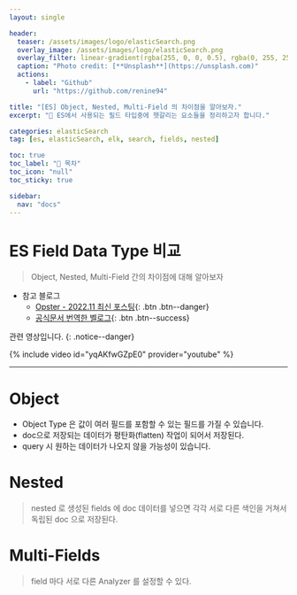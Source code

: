 ```yaml
---
layout: single

header:
  teaser: /assets/images/logo/elasticSearch.png
  overlay_image: /assets/images/logo/elasticSearch.png
  overlay_filter: linear-gradient(rgba(255, 0, 0, 0.5), rgba(0, 255, 255, 0.5))
  caption: "Photo credit: [**Unsplash**](https://unsplash.com)"
  actions:
    - label: "Github"
      url: "https://github.com/renine94"

title: "[ES] Object, Nested, Multi-Field 의 차이점을 알아보자."
excerpt: "🚀 ES에서 사용되는 필드 타입중에 헷갈리는 요소들을 정리하고자 합니다."

categories: elasticSearch
tag: [es, elasticSearch, elk, search, fields, nested]

toc: true
toc_label: "📕 목차"
toc_icon: "null"
toc_sticky: true

sidebar:
  nav: "docs"
---
```


# ES Field Data Type 비교
> Object, Nested, Multi-Field 간의 차이점에 대해 알아보자

- 참고 블로그
  - [Opster - 2022.11 최신 포스팅](https://opster.com/guides/elasticsearch/data-architecture/elasticsearch-nested-field-object-field/){: .btn .btn--danger}
  - [공식문서 번역한 벨로그](https://velog.io/@rudaks94/elasticsearch-nested-field-type){: .btn .btn--success}



관련 영상입니다.
{: .notice--danger}

{% include video id="yqAKfwGZpE0" provider="youtube" %}

---

# Object

- Object Type 은 값이 여러 필드를 포함할 수 있는 필드를 가질 수 있습니다.
- doc으로 저장되는 데이터가 평탄화(flatten) 작업이 되어서 저장된다.
- query 시 원하는 데이터가 나오지 않을 가능성이 있습니다.





# Nested

> nested 로 생성된 fields 에 doc 데이터를 넣으면 각각 서로 다른 색인을 거쳐서 독립된 doc 으로 저장된다.





# Multi-Fields

> field 마다 서로 다른 Analyzer 를 설정할 수 있다.

